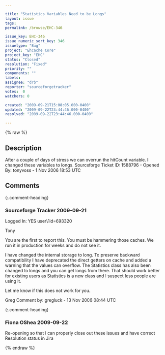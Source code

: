 ```yaml
---

title: "Statistics Variables Need to be Longs"
layout: issue
tags: 
permalink: /browse/EHC-346

issue_key: EHC-346
issue_numeric_sort_key: 346
issuetype: "Bug"
project: "Ehcache Core"
project_key: "EHC"
status: "Closed"
resolution: "Fixed"
priority: ""
components: ""
labels: 
assignee: "drb"
reporter: "sourceforgetracker"
votes:  0
watchers: 0

created: "2009-09-21T15:08:05.000-0400"
updated: "2009-09-22T23:44:46.000-0400"
resolved: "2009-09-22T23:44:46.000-0400"

---
```




{% raw %}



## Description

<div markdown="1" class="description">

After a couple of days of stress we can overrun the
hitCount variable.  I changed these variables to longs.
Sourceforge Ticket ID: 1588796 - Opened By: tonyvoss - 1 Nov 2006 18:53 UTC

</div>

## Comments


{:.comment-heading}
### **Sourceforge Tracker** <span class="date">2009-09-21</span>

<div markdown="1" class="comment">

Logged In: YES 
user\1id=693320

Tony

You are the first to report this. You must be hammering those caches. We run it in production for weeks and do not see it.

I have changed the internal storage to long. To preserve backward compatibility I have deprecated the direct getters on cache and added a warning that the values can 
overflow. The Statistics class has also been changed to longs and you can get longs from there. That should work better for existing users as Statistics is a new class and I 
suspect less people are using it.

Let me know if this does not work for you.

Greg
Comment by: gregluck - 13 Nov 2006 08:44 UTC

</div>


{:.comment-heading}
### **Fiona OShea** <span class="date">2009-09-22</span>

<div markdown="1" class="comment">

Re-opening so that I can properly close out these issues and have correct Resolution status in Jira

</div>



{% endraw %}
